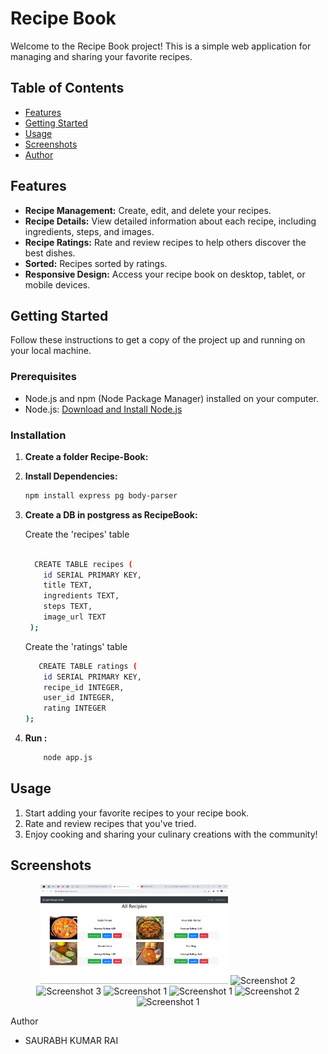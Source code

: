 # Recipe Book

Welcome to the Recipe Book project! This is a simple web application for managing and sharing your favorite recipes.

## Table of Contents

- [Features](#features)
- [Getting Started](#getting-started)
- [Usage](#usage)
- [Screenshots](#screenshots)
- [Author](#Author)

## Features

- **Recipe Management:** Create, edit, and delete your recipes.
- **Recipe Details:** View detailed information about each recipe, including ingredients, steps, and images.
- **Recipe Ratings:** Rate and review recipes to help others discover the best dishes.
- **Sorted:**   Recipes sorted by ratings.
- **Responsive Design:** Access your recipe book on desktop, tablet, or mobile devices.

## Getting Started

Follow these instructions to get a copy of the project up and running on your local machine.

### Prerequisites

- Node.js and npm (Node Package Manager) installed on your computer.
- Node.js: [Download and Install Node.js](https://nodejs.org/)

### Installation


1. **Create a folder Recipe-Book:**

2. **Install Dependencies:**

   ```bash
   npm install express pg body-parser
   ``` 

3. **Create a DB in postgress as RecipeBook:**

   Create the 'recipes' table

   ```bash
  
     CREATE TABLE recipes (
       id SERIAL PRIMARY KEY,
       title TEXT,
       ingredients TEXT,
       steps TEXT,
       image_url TEXT
    );
   ```

   Create the 'ratings' table

    ```bash
       CREATE TABLE ratings (
        id SERIAL PRIMARY KEY,
        recipe_id INTEGER,
        user_id INTEGER,
        rating INTEGER
    );
 
    ```

2. **Run :**

   ```bash
       node app.js
   ``` 
## Usage

1. Start adding your favorite recipes to your recipe book.
2. Rate and review recipes that you've tried.
3. Enjoy cooking and sharing your culinary creations with the community!


## Screenshots

<p align="center">
  <img src="https://github.com/saurabhkumarr99/Recipe-Book/blob/master/ScreenShots/1-Home%20Page.png" alt="Screenshot 1" width="300" />
  <img src="https://github.com/saurabhkumarr99/Recipe-Book/blob/master/ScreenShots/2-Add%Recepi%Page" alt="Screenshot 2" width="300" />
  <img src="https://github.com/saurabhkumarr99/Recipe-Book/blob/master/ScreenShots/3-New%Recepi%Added.png" alt="Screenshot 3" width="300" />
  <img src="https://github.com/saurabhkumarr99/Recipe-Book/blob/master/ScreenShots/4-Update%Recepi.png" alt="Screenshot 1" width="300" />
  <img src="https://github.com/saurabhkumarr99/Recipe-Book/blob/master/ScreenShots/5-View%Recepi.png" alt="Screenshot 1" width="300" />
  <img src="https://github.com/saurabhkumarr99/Recipe-Book/blob/master/ScreenShots/6-Rate%Recepe.png" alt="Screenshot 2" width="300" />
  <img src="https://github.com/saurabhkumarr99/Recipe-Book/blob/master/ScreenShots/7-Recepi%Rating%Sorted.png" alt="Screenshot 1" width="300" />
</p

## Author

- SAURABH KUMAR RAI

